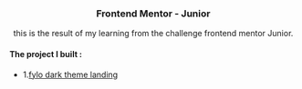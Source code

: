 <h3 align="center">Frontend Mentor - Junior</h3>

<p align="center">this is the result of my learning from the challenge frontend mentor Junior.</p>

<h4> The project I built :</h4>

- 1.[fylo dark theme landing](https://github.com/PangestuNcp/Frontend-Mentor/tree/main/Junior/fylo-dark-theme-landing)
